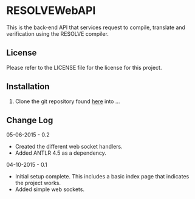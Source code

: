 # RESOLVEWebAPI #

This is the back-end API that services request to compile, translate and verification using the RESOLVE compiler.

## License ##

Please refer to the LICENSE file for the license for this project.

## Installation ##

1. Clone the git repository found [here](https://github.com/ClemsonRSRG/RESOLVEWebAPI.git) into ...

## Change Log ##

05-06-2015 - 0.2
* Created the different web socket handlers.
* Added ANTLR 4.5 as a dependency.

04-10-2015 - 0.1
* Initial setup complete. This includes a basic index page that indicates the project works.
* Added simple web sockets.